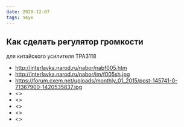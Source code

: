 ```yaml
---
date: 2020-12-07
tags: звук
---
```


## Как сделать регулятор громкости 
для китайского усилителя TPA3118

* <http://interlavka.narod.ru/nabor/nabf005.htm>
* <http://interlavka.narod.ru/nabor/im/f005sh.jpg>
* <https://forum.cxem.net/uploads/monthly_01_2015/post-145741-0-71367900-1420535837.jpg>
* <>
* <>
* <>
* <>
* <>
